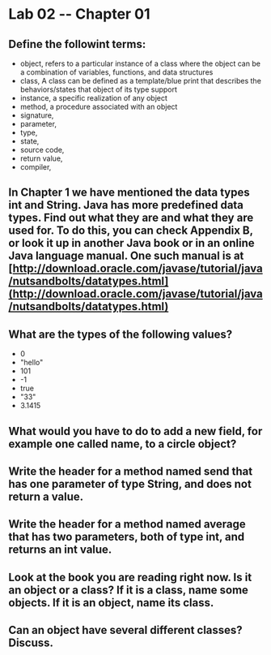 # Lab 02 -- Chapter 01

## Define the followint terms:
* object, refers to a particular instance of a class where the object can be a combination of variables, functions, and data structures
* class, A class can be defined as a template/blue print that describes the behaviors/states that object of its type support
* instance, a specific realization of any object
* method, a procedure associated with an object
* signature, 
* parameter,
* type,
* state,
* source code,
* return value,
* compiler,

## In Chapter 1 we have mentioned the data types int and String. Java has more predefined data types. Find out what they are and what they are used for. To do this, you can check Appendix B, or look it up in another Java book or in an online Java language manual. One such manual is at [http://download.oracle.com/javase/tutorial/java/nutsandbolts/datatypes.html](http://download.oracle.com/javase/tutorial/java/nutsandbolts/datatypes.html)

## What are the types of the following values?

* 0
* "hello"
* 101
* -1
* true
* "33"
* 3.1415

## What would you have to do to add a new field, for example one called name, to a circle object?

## Write the header for a method named send that has one parameter of type String, and does not return a value.

## Write the header for a method named average that has two parameters, both of type int, and returns an int value.

## Look at the book you are reading right now. Is it an object or a class? If it is a class, name some objects. If it is an object, name its class.

## Can an object have several different classes? Discuss.

